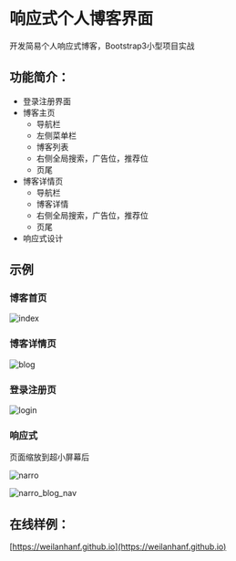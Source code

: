 # 响应式个人博客界面

开发简易个人响应式博客，Bootstrap3小型项目实战

## 功能简介：

- 登录注册界面
- 博客主页
  - 导航栏
  - 左侧菜单栏
  - 博客列表
  - 右侧全局搜索，广告位，推荐位
  - 页尾
- 博客详情页
  - 导航栏
  - 博客详情
  - 右侧全局搜索，广告位，推荐位
  - 页尾
- 响应式设计

## 示例
### 博客首页
![index](https://github.com/weilanhanf/Photos/blob/master/Blog/index.png?raw=true)

### 博客详情页
![blog](https://github.com/weilanhanf/Photos/blob/master/Blog/blog.png?raw=true)

### 登录注册页
![login](https://github.com/weilanhanf/Photos/blob/master/Blog/login.png?raw=true)

### 响应式
页面缩放到超小屏幕后

![narro](https://github.com/weilanhanf/Photos/blob/master/Blog/narro_bolg.png?raw=true)

![narro_blog_nav](https://github.com/weilanhanf/Photos/blob/master/Blog/narro_blog_nav.png?raw=true)


## 在线样例：

[https://weilanhanf.github.io](https://weilanhanf.github.io)

